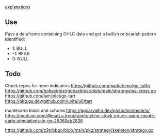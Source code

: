 [explanations](https://analyzingalpha.com/candlestick-patterns#The_Best_Crypto_Candlestick_Patterns)

## Use

Pass a dataframe containing OHLC data and get a bullish or bearish pattern identified:

- 1: BULL
- -1: BEAR
- 0: NULL

## Todo

Check repos for more indicators
https://github.com/markcheno/go-talib/ 
https://github.com/gobacktest/gobacktest/blob/main/strategy/ma-cross.go
https://github.com/iamjinlei/go-tart
https://pkg.go.dev/github.com/uvite/u8/tart


montecarlo black and scholes
https://ggcarvalho.dev/posts/montecarlo/
https://medium.com/@matt.a.french/predicting-stock-prices-using-monte-carlo-simulations-in-go-26060ab2836

https://github.com/c9s/bbgo/blob/main/pkg/strategy/skeleton/strategy.go
